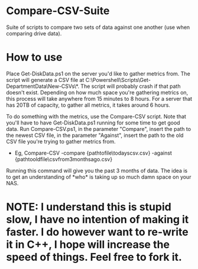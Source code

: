 # Compare-CSV-Suite
Suite of scripts to compare two sets of data against one another (use when comparing drive data).

<h1> How to use </h1>

<p> Place Get-DiskData.ps1 on the server you'd like to gather metrics from. The script will generate a CSV file at C:\Powershell\Scripts\Get-DepartmentData\New-CSVs\*. The script will probably crash if that path doesn't exist. Depending on how much space you're gathering metrics on, this process will take anywhere from 15 minutes to 8 hours. For a server that has 20TB of capacity, to gather all metrics, it takes around 6 hours. </p>
<p> To do something with the metrics, use the Compare-CSV script. Note that you'll have to have Get-DiskData.ps1 running for some time to get good data. Run Compare-CSV.ps1, in the parameter "Compare", insert the path to the newest CSV file, in the parameter "Against", insert the path to the old CSV file you're trying to gather metrics from.</p>
<ul> <li>Eg, Compare-CSV -compare {pathtofile\todayscsv.csv} -against {pathtooldfile\csvfrom3monthsago.csv} </li></ul>
<p> Running this command will give you the past 3 months of data. The idea is to get an understanding of *who* is taking up so much damn space on your NAS. </p>
<h1> NOTE: I understand this is stupid slow, I have no intention of making it faster. I do however want to re-write it in C++, I hope will increase the speed of things. Feel free to fork it. </h1>
 

